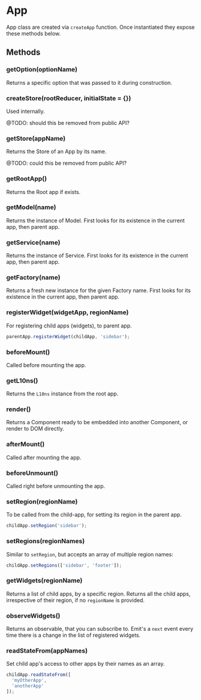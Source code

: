 # App

App class are created via `createApp` function. Once instantiated they expose these methods below.

## Methods

### getOption(optionName)

Returns a specific option that was passed to it during construction.

### createStore(rootReducer, initialState = {})

Used internally.

@TODO: should this be removed from public API?

### getStore(appName)

Returns the Store of an App by its name.

@TODO: could this be removed from public API?

### getRootApp()

Returns the Root app if exists.

### getModel(name)

Returns the instance of Model. First looks for its existence in the current app, then parent app.

### getService(name)

Returns the instance of Service. First looks for its existence in the current app, then parent app.

### getFactory(name)

Returns a fresh new instance for the given Factory name. First looks for its existence in the current app, then parent app.

### registerWidget(widgetApp, regionName)

For registering child apps (widgets), to parent app.

```js
parentApp.registerWidget(childApp, 'sidebar');
```

### beforeMount()

Called before mounting the app.

### getL10ns()

Returns the `L10ns` instance from the root app.

### render()

Returns a Component ready to be embedded into another Component, or render to DOM directly.

### afterMount()

Called after mounting the app.

### beforeUnmount()

Called right before unmounting the app.

### setRegion(regionName)

To be called from the child-app, for setting its region in the parent app.

```js
childApp.setRegion('sidebar');
```

### setRegions(regionNames)

Similar to `setRegion`, but accepts an array of multiple region names:

```js
childApp.setRegions(['sidebar', 'footer']);
```

### getWidgets(regionName)

Returns a list of child apps, by a specific region. Returns all the child apps, irrespective of their region, if no `regionName` is provided.

### observeWidgets()

Returns an observable, that you can subscribe to. Emit's a `next` event every time there is a change in the list of registered widgets.

### readStateFrom(appNames)

Set child app's access to other apps by their names as an array.

```js
childApp.readStateFrom([
  'myOtherApp',
  'anotherApp'
]);
```
